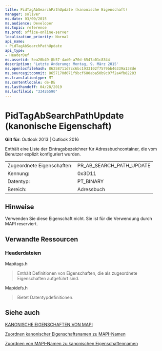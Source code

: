```yaml
---
title: PidTagAbSearchPathUpdate (kanonische Eigenschaft)
manager: soliver
ms.date: 03/09/2015
ms.audience: Developer
ms.topic: reference
ms.prod: office-online-server
localization_priority: Normal
api_name:
- PidTagAbSearchPathUpdate
api_type:
- HeaderDef
ms.assetid: 5ea20b49-8b57-4ad0-a70d-6547a01c8344
description: 'Letzte Änderung: Montag, 9. März 2015'
ms.openlocfilehash: 86258711d7cc6bc1933102f7579bb46339a138de
ms.sourcegitcommit: 8657170d071f9bcf680aba50b9c07f2a4fb82283
ms.translationtype: MT
ms.contentlocale: de-DE
ms.lasthandoff: 04/28/2019
ms.locfileid: "33426590"
---
```

# <a name="pidtagabsearchpathupdate-canonical-property"></a>PidTagAbSearchPathUpdate (kanonische Eigenschaft)

  
  
**Gilt für**: Outlook 2013 | Outlook 2016 
  
Enthält eine Liste der Eintragsbezeichner für Adressbuchcontainer, die vom Benutzer explizit konfiguriert wurden. 
  
|||
|:-----|:-----|
|Zugeordnete Eigenschaften:  <br/> |PR_AB_SEARCH_PATH_UPDATE  <br/> |
|Kennung:  <br/> |0x3D11  <br/> |
|Datentyp:  <br/> |PT_BINARY  <br/> |
|Bereich:  <br/> |Adressbuch  <br/> |
   
## <a name="remarks"></a>Hinweise

Verwenden Sie diese Eigenschaft nicht. Sie ist für die Verwendung durch MAPI reserviert.
  
## <a name="related-resources"></a>Verwandte Ressourcen

### <a name="header-files"></a>Headerdateien

Mapitags.h
  
> Enthält Definitionen von Eigenschaften, die als zugeordnete Eigenschaften aufgeführt sind.
    
Mapidefs.h
  
> Bietet Datentypdefinitionen.
    
## <a name="see-also"></a>Siehe auch



[KANONISCHE EIGENSCHAFTEN VON MAPI](mapi-canonical-properties.md)
  
[Zuordnen kanonischer Eigenschaftsnamen zu MAPI-Namen](mapping-canonical-property-names-to-mapi-names.md)
  
[Zuordnen von MAPI-Namen zu kanonischen Eigenschaftennamen](mapping-mapi-names-to-canonical-property-names.md)


